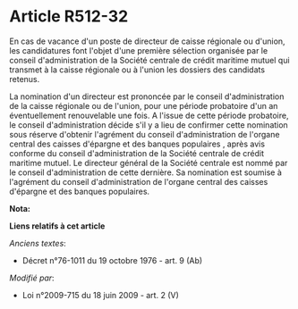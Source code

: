 # Article R512-32

En cas de vacance d'un poste de directeur de caisse régionale ou d'union, les candidatures font l'objet d'une première
sélection organisée par le conseil d'administration de la Société centrale de crédit maritime mutuel qui transmet à la caisse
régionale ou à l'union les dossiers des candidats retenus. 

La nomination d'un directeur est prononcée par le conseil d'administration de la caisse régionale ou de l'union, pour une
période probatoire d'un an éventuellement renouvelable une fois. A l'issue de cette période probatoire, le conseil
d'administration décide s'il y a lieu de confirmer cette nomination sous réserve d'obtenir l'agrément du conseil
d'administration de l'organe central des caisses d'épargne et des banques populaires , après avis conforme du conseil
d'administration de la Société centrale de crédit maritime mutuel. Le directeur général de la Société centrale est nommé par
le conseil d'administration de cette dernière. Sa nomination est soumise à l'agrément du conseil d'administration de l'organe
central des caisses d'épargne et des banques populaires.

**Nota:**



**Liens relatifs à cet article**

_Anciens textes_:

  - Décret n°76-1011 du 19 octobre 1976 - art. 9 (Ab)

_Modifié par_:

  - Loi n°2009-715 du 18 juin 2009 - art. 2 (V)
